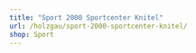 ```yaml
---
title: "Sport 2000 Sportcenter Knitel"
url: /holzgau/sport-2000-sportcenter-knitel/
shop: Sport
---
```

